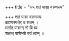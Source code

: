 +++
title = "०५ शतं पाशा वरुणस्य"

+++
शतं पाशा वरुणस्य  
ब्रह्मणस्पतेर् उ शतम् ।  
मर्तात् पाशान् नो वि ष्य  
शतात् पाशेभ्यो वयं त्वाम् ॥
